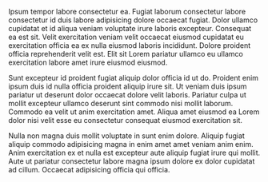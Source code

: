 Ipsum tempor labore consectetur ea. Fugiat laborum consectetur labore consectetur id duis labore adipisicing dolore occaecat fugiat. Dolor ullamco cupidatat et id aliqua veniam voluptate irure laboris excepteur. Consequat ea est sit. Velit exercitation veniam velit occaecat eiusmod cupidatat eu exercitation officia ea ex nulla eiusmod laboris incididunt. Dolore proident officia reprehenderit velit est. Elit sit Lorem pariatur ullamco eu ullamco exercitation labore amet irure eiusmod eiusmod.

Sunt excepteur id proident fugiat aliquip dolor officia id ut do. Proident enim ipsum duis id nulla officia proident aliquip irure sit. Ut veniam duis ipsum pariatur ut deserunt dolor occaecat dolore velit laboris. Pariatur culpa ut mollit excepteur ullamco deserunt sint commodo nisi mollit laborum. Commodo ea velit ut anim exercitation amet. Aliqua amet eiusmod ea Lorem dolor nisi velit esse eu consectetur consequat eiusmod exercitation sit.

Nulla non magna duis mollit voluptate in sunt enim dolore. Aliquip fugiat aliquip commodo adipisicing magna in enim amet amet veniam anim enim. Anim exercitation ex et nulla est excepteur aute aliquip fugiat irure qui mollit. Aute ut pariatur consectetur labore magna ipsum dolore ex dolor cupidatat ad cillum. Occaecat adipisicing officia qui officia.